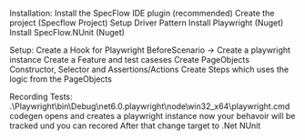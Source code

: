 Installation:
Install the SpecFlow IDE plugin (recommended)
Create the project (Specflow Project)
    Setup Driver Pattern
Install Playwright (Nuget)
Install SpecFlow.NUnit (Nuget)

Setup:
Create a Hook for Playwright
    BeforeScenario -> Create a playwright instance
Create a Feature and test caseses
Create PageObjects
    Constructor, Selector and Assertions/Actions
Create Steps which uses the logic from the PageObjects

Recording Tests:
.\Playwright\bin\Debug\net6.0\.playwright\node\win32_x64\playwright.cmd codegen
opens and creates a playwright instance
now your behavoir will be tracked und you can recored
After that change target to .Net NUnit